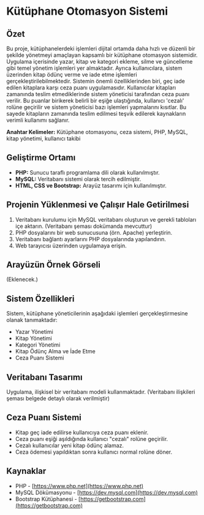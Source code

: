 # Kütüphane Otomasyon Sistemi

## Özet

Bu proje, kütüphanelerdeki işlemleri dijital ortamda daha hızlı ve düzenli bir şekilde yönetmeyi amaçlayan kapsamlı bir kütüphane otomasyon sistemidir. 
Uygulama içerisinde yazar, kitap ve kategori ekleme, silme ve güncelleme gibi temel yönetim işlemleri yer almaktadır. 
Ayrıca kullanıcılara, sistem üzerinden kitap ödünç verme ve iade etme işlemleri gerçekleştirilebilmektedir.
Sistemin önemli özelliklerinden biri, geç iade edilen kitaplara karşı ceza puanı uygulamasıdır.
Kullanıcılar kitapları zamanında teslim etmediklerinde sistem yöneticisi tarafından ceza puanı verilir.
Bu puanlar birikerek belirli bir eşiğe ulaştığında, kullanıcı 'cezalı' rolüne geçirilir ve sistem yöneticisi bazı işlemleri yapmalarını kısıtlar.
Bu sayede kitapların zamanında teslim edilmesi teşvik edilerek kaynakların verimli kullanımı sağlanır.

**Anahtar Kelimeler:** Kütüphane otomasyonu, ceza sistemi, PHP, MySQL, kitap yönetimi, kullanıcı takibi

## Geliştirme Ortamı

* **PHP:** Sunucu taraflı programlama dili olarak kullanılmıştır.
* **MySQL:** Veritabanı sistemi olarak tercih edilmiştir.
* **HTML, CSS ve Bootstrap:** Arayüz tasarımı için kullanılmıştır.

## Projenin Yüklenmesi ve Çalışır Hale Getirilmesi

1.  Veritabanı kurulumu için MySQL veritabanı oluşturun ve gerekli tabloları içe aktarın. (Veritabanı şeması dokümanda mevcuttur)
2.  PHP dosyalarını bir web sunucusuna (örn. Apache) yerleştirin.
3.  Veritabanı bağlantı ayarlarını PHP dosyalarında yapılandırın.
4.  Web tarayıcısı üzerinden uygulamaya erişin.

## Arayüzün Örnek Görseli

(Eklenecek.)

## Sistem Özellikleri

Sistem, kütüphane yöneticilerinin aşağıdaki işlemleri gerçekleştirmesine olanak tanımaktadır:
* Yazar Yönetimi
* Kitap Yönetimi 
* Kategori Yönetimi 
* Kitap Ödünç Alma ve İade Etme 
* Ceza Puanı Sistemi 

## Veritabanı Tasarımı

Uygulama, ilişkisel bir veritabanı modeli kullanmaktadır. (Veritabanı ilişkileri şeması belgede detaylı olarak verilmiştir)

## Ceza Puanı Sistemi

* Kitap geç iade edilirse kullanıcıya ceza puanı eklenir.
* Ceza puanı eşiği aşıldığında kullanıcı "cezalı" rolüne geçirilir.
* Cezalı kullanıcılar yeni kitap ödünç alamaz.
* Ceza ödemesi yapıldıktan sonra kullanıcı normal rolüne döner.

## Kaynaklar

* PHP - [https://www.php.net](https://www.php.net) 
* MySQL Dökümasyonu - [https://dev.mysql.com](https://dev.mysql.com)
* Bootstrap Kütüphanesi - [https://getbootstrap.com](https://getbootstrap.com) 
